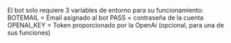 El bot solo requiere 3 variables de entorno para su funcionamiento:
BOTEMAIL = Email asignado al bot
PASS = contraseña de la cuenta
OPENAI_KEY = Token proporcionado por la OpenAi (opcional, para una de sus funciones)
